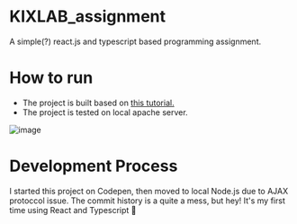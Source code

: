 # KIXLAB_assignment
A simple(?) react.js and typescript based programming assignment.

# How to run
<ul>
  <li>The project is built based on <a href="https://blog.logrocket.com/how-use-typescript-react-tutorial-examples/">this tutorial.</a></li>
  <li>The project is tested on local apache server.</li>
</ul>

![image](https://user-images.githubusercontent.com/105454200/203278428-00ec7d87-53e8-4cd5-9408-681676216678.png)



# Development Process
I started this project on Codepen, then moved to local Node.js due to AJAX protoccol issue. 
The commit history is a quite a mess, but hey! It's my first time using React and Typescript 🙂 



